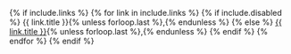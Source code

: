 {% if include.links %}
  {% for link in include.links %}
    {% if include.disabled %}
      {{ link.title }}{% unless forloop.last %},{% endunless %}
    {% else %}
      <a href="{{ link.url }}">{{ link.title }}</a>{% unless forloop.last %},{% endunless %}
    {% endif %}
  {% endfor %}
{% endif %}
